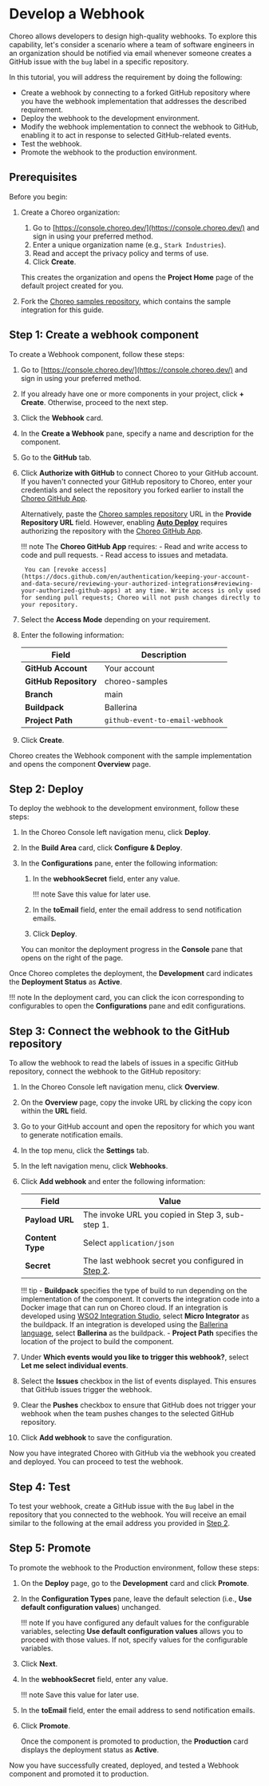 # Develop a Webhook

Choreo allows developers to design high-quality webhooks. To explore this capability, let's consider a scenario where a team of software engineers in an organization should be notified via email whenever someone creates a GitHub issue with the `bug` label in a specific repository.

In this tutorial, you will address the requirement by doing the following:

- Create a webhook by connecting to a forked GitHub repository where you have the webhook implementation that addresses the described requirement.
- Deploy the webhook to the development environment.
- Modify the webhook implementation to connect the webhook to GitHub, enabling it to act in response to selected GitHub-related events.
- Test the webhook.
- Promote the webhook to the production environment.

## Prerequisites

Before you begin:

1. Create a Choreo organization:
    1. Go to [https://console.choreo.dev/](https://console.choreo.dev/) and sign in using your preferred method.
    2. Enter a unique organization name (e.g., `Stark Industries`).
    3. Read and accept the privacy policy and terms of use.
    4. Click **Create**.

    This creates the organization and opens the **Project Home** page of the default project created for you.

2. Fork the [Choreo samples repository](https://github.com/wso2/choreo-samples), which contains the sample integration for this guide.

## Step 1: Create a webhook component

To create a Webhook component, follow these steps:

1. Go to [https://console.choreo.dev/](https://console.choreo.dev/) and sign in using your preferred method.
2. If you already have one or more components in your project, click **+ Create**. Otherwise, proceed to the next step.
3. Click the **Webhook** card.
4. In the **Create a Webhook** pane, specify a name and description for the component.
5. Go to the **GitHub** tab.
6. Click **Authorize with GitHub** to connect Choreo to your GitHub account. If you haven't connected your GitHub repository to Choreo, enter your credentials and select the repository you forked earlier to install the [Choreo GitHub App](https://github.com/marketplace/choreo-apps).

    Alternatively, paste the [Choreo samples repository](https://github.com/wso2/choreo-samples) URL in the **Provide Repository URL** field. However, enabling [**Auto Deploy**](https://wso2.com/choreo/docs/choreo-concepts/ci-cd/#deploy) requires authorizing the repository with the [Choreo GitHub App](https://github.com/marketplace/choreo-apps).

    !!! note
        The **Choreo GitHub App** requires:
        - Read and write access to code and pull requests.
        - Read access to issues and metadata.

        You can [revoke access](https://docs.github.com/en/authentication/keeping-your-account-and-data-secure/reviewing-your-authorized-integrations#reviewing-your-authorized-github-apps) at any time. Write access is only used for sending pull requests; Choreo will not push changes directly to your repository.

7. Select the **Access Mode** depending on your requirement.
8. Enter the following information:

    | **Field**                     | **Description**    |
    |-------------------------------|--------------------|
    | **GitHub Account**            | Your account       |
    | **GitHub Repository**         | choreo-samples     |
    | **Branch**                    | main               |
    | **Buildpack**                 | Ballerina          |
    | **Project Path**              | `github-event-to-email-webhook` |

9. Click **Create**.

Choreo creates the Webhook component with the sample implementation and opens the component **Overview** page.

## Step 2: Deploy

To deploy the webhook to the development environment, follow these steps:

1. In the Choreo Console left navigation menu, click **Deploy**.
2. In the **Build Area** card, click **Configure & Deploy**.
3. In the **Configurations** pane, enter the following information:
    1. In the **webhookSecret** field, enter any value.

        !!! note
            Save this value for later use.

    2. In the **toEmail** field, enter the email address to send notification emails.
    3. Click **Deploy**.

    You can monitor the deployment progress in the **Console** pane that opens on the right of the page.

Once Choreo completes the deployment, the **Development** card indicates the **Deployment Status** as **Active**.

!!! note
    In the deployment card, you can click the icon corresponding to configurables to open the **Configurations** pane and edit configurations.

## Step 3: Connect the webhook to the GitHub repository

To allow the webhook to read the labels of issues in a specific GitHub repository, connect the webhook to the GitHub repository:

1. In the Choreo Console left navigation menu, click **Overview**.
2. On the **Overview** page, copy the invoke URL by clicking the copy icon within the **URL** field.
3. Go to your GitHub account and open the repository for which you want to generate notification emails.
4. In the top menu, click the **Settings** tab.
5. In the left navigation menu, click **Webhooks**.
6. Click **Add webhook** and enter the following information:

    | **Field**        | **Value**                                                          |
    |------------------|--------------------------------------------------------------------|
    | **Payload URL**  | The invoke URL you copied in Step 3, sub-step 1.                   |
    | **Content Type** | Select `application/json`                                          |
    | **Secret**       | The last webhook secret you configured in [Step 2](#step-2-deploy).| 

    !!! tip
        - **Buildpack** specifies the type of build to run depending on the implementation of the component. It converts the integration code into a Docker image that can run on Choreo cloud. If an integration is developed using [WSO2 Integration Studio](https://wso2.com/integration/integration-studio/), select **Micro Integrator** as the buildpack. If an integration is developed using the [Ballerina language](https://ballerina.io), select **Ballerina** as the buildpack.
        - **Project Path** specifies the location of the project to build the component.

7. Under **Which events would you like to trigger this webhook?**, select **Let me select individual events**.
8. Select the **Issues** checkbox in the list of events displayed. This ensures that GitHub issues trigger the webhook.
9. Clear the **Pushes** checkbox to ensure that GitHub does not trigger your webhook when the team pushes changes to the selected GitHub repository.
10. Click **Add webhook** to save the configuration.

Now you have integrated Choreo with GitHub via the webhook you created and deployed. You can proceed to test the webhook.

## Step 4: Test

To test your webhook, create a GitHub issue with the `Bug` label in the repository that you connected to the webhook. You will receive an email similar to the following at the email address you provided in [Step 2](#step-2-deploy).

## Step 5: Promote

To promote the webhook to the Production environment, follow these steps:

1. On the **Deploy** page, go to the **Development** card and click **Promote**.
2. In the **Configuration Types** pane, leave the default selection (i.e., **Use default configuration values**) unchanged.

    !!! note
        If you have configured any default values for the configurable variables, selecting **Use default configuration values** allows you to proceed with those values. If not, specify values for the configurable variables.

3. Click **Next**.
4. In the **webhookSecret** field, enter any value.

    !!! note
        Save this value for later use.

5. In the **toEmail** field, enter the email address to send notification emails.
6. Click **Promote**.

    Once the component is promoted to production, the **Production** card displays the deployment status as **Active**.

Now you have successfully created, deployed, and tested a Webhook component and promoted it to production.
